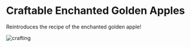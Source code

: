 # Craftable Enchanted Golden Apples
Reintroduces the recipe of the enchanted golden apple!

![crafting](https://github.com/Craemon/Craftable-Enchanted-Golden-Apples/assets/121398546/50074121-42f5-4b40-981e-8998bb84b3c7)

